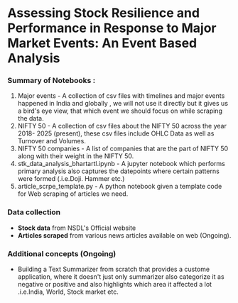 # Assessing Stock Resilience and Performance in Response to Major Market Events: An Event Based Analysis

### Summary of Notebooks :
1. Major events - A collection of csv files with timelines and major events happened in India and globally , we will not use it directly but it gives us a bird's eye view, that which event we should focus on while scraping the data.
2. NIFTY 50 - A collection of csv files about the NIFTY 50 across the year 2018- 2025 (present), these csv files include OHLC Data as well as Turnover and Volumes.
3. NIFTY 50 companies - A list of companies that are the part of NIFTY 50 along with their weight in the NIFTY 50.
4. stk_data_analysis_bhartartl.ipynb - A jupyter notebook which performs primary analysis also captures the datepoints where certain patterns were formed (.i.e.Doji. Hammer etc.)
5. article_scrpe_template.py - A python notebook given a template code for Web scraping of articles we need.
   
### Data collection
- **Stock data** from NSDL's Official website 
- **Articles scraped** from various news articles available on web (Ongoing).

### Additional concepts (Ongoing)
- Building a Text Summarizer from scratch that provides a custome application, where it doesn't just only summarizer also  categorize it as negative or positive and also highlights which area it affected a lot .i.e.India, World, Stock market etc.
  
